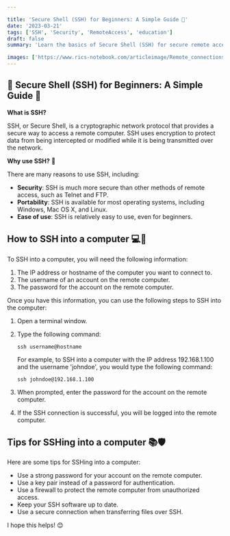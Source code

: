```yaml
---

title: 'Secure Shell (SSH) for Beginners: A Simple Guide 🚀'
date: '2023-03-21'
tags: ['SSH', 'Security', 'RemoteAccess', 'education']
draft: false
summary: 'Learn the basics of Secure Shell (SSH) for secure remote access to computers,including its benefits, how to use it, and tips for maximizing its security.'

images: ['https://www.rics-notebook.com/articleimage/Remote_connections/ssh.webp']
---
```


## 🔐 Secure Shell (SSH) for Beginners: A Simple Guide 🚀

**What is SSH?**

SSH, or Secure Shell, is a cryptographic network protocol that provides a
secure way to access a remote computer. SSH uses encryption to protect data from
being intercepted or modified while it is being transmitted over the network.

**Why use SSH?** 🤔

There are many reasons to use SSH, including:

- **Security**: SSH is much more secure than other methods of remote access,
  such as Telnet and FTP.
- **Portability**: SSH is available for most operating systems, including
  Windows, Mac OS X, and Linux.
- **Ease of use**: SSH is relatively easy to use, even for beginners.

## How to SSH into a computer 💻🔑

To SSH into a computer, you will need the following information:

1. The IP address or hostname of the computer you want to connect to.
2. The username of an account on the remote computer.
3. The password for the account on the remote computer.

Once you have this information, you can use the following steps to SSH into the
computer:

1. Open a terminal window.
2. Type the following command:

   `ssh username@hostname`

   For example, to SSH into a computer with the IP address 192.168.1.100 and the
   username 'johndoe', you would type the following command:

   `ssh johndoe@192.168.1.100`

3. When prompted, enter the password for the account on the remote computer.

4. If the SSH connection is successful, you will be logged into the remote
   computer.

## Tips for SSHing into a computer 📚🛡️

Here are some tips for SSHing into a computer:

- Use a strong password for your account on the remote computer.
- Use a key pair instead of a password for authentication.
- Use a firewall to protect the remote computer from unauthorized access.
- Keep your SSH software up to date.
- Use a secure connection when transferring files over SSH.

I hope this helps! 😊
